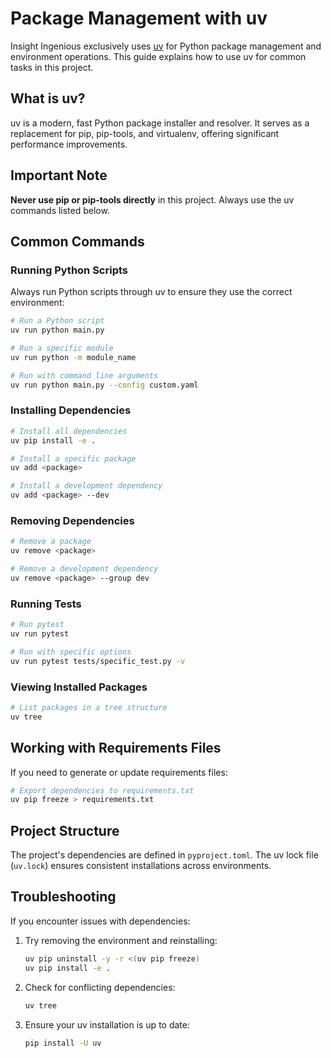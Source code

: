 # Package Management with uv

Insight Ingenious exclusively uses [uv](https://github.com/astral-sh/uv) for Python package management and environment operations. This guide explains how to use uv for common tasks in this project.

## What is uv?

uv is a modern, fast Python package installer and resolver. It serves as a replacement for pip, pip-tools, and virtualenv, offering significant performance improvements.

## Important Note

**Never use pip or pip-tools directly** in this project. Always use the uv commands listed below.

## Common Commands

### Running Python Scripts

Always run Python scripts through uv to ensure they use the correct environment:

```bash
# Run a Python script
uv run python main.py

# Run a specific module
uv run python -m module_name

# Run with command line arguments
uv run python main.py --config custom.yaml
```

### Installing Dependencies

```bash
# Install all dependencies
uv pip install -e .

# Install a specific package
uv add <package>

# Install a development dependency
uv add <package> --dev
```

### Removing Dependencies

```bash
# Remove a package
uv remove <package>

# Remove a development dependency
uv remove <package> --group dev
```

### Running Tests

```bash
# Run pytest
uv run pytest

# Run with specific options
uv run pytest tests/specific_test.py -v
```

### Viewing Installed Packages

```bash
# List packages in a tree structure
uv tree
```

## Working with Requirements Files

If you need to generate or update requirements files:

```bash
# Export dependencies to requirements.txt
uv pip freeze > requirements.txt
```

## Project Structure

The project's dependencies are defined in `pyproject.toml`. The uv lock file (`uv.lock`) ensures consistent installations across environments.

## Troubleshooting

If you encounter issues with dependencies:

1. Try removing the environment and reinstalling:
   ```bash
   uv pip uninstall -y -r <(uv pip freeze)
   uv pip install -e .
   ```

2. Check for conflicting dependencies:
   ```bash
   uv tree
   ```

3. Ensure your uv installation is up to date:
   ```bash
   pip install -U uv
   ```
